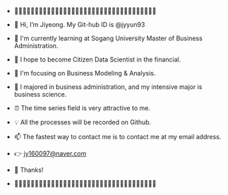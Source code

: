 - 💓🧡💛💚💙💜🤎🖤🤍💓🧡💛💚💙💜🤎🖤🤍💓🧡💛💚💙💜🤎🖤🤍💓🧡💛💚💙💜🤎🤍

- 👋 Hi, I’m Jiyeong. My Git-hub ID is @jyyun93
- 🌱 I'm currently learning at Sogang University Master of Business Administration.
- 🌹 I hope to become Citizen Data Scientist in the financial.
- 👀 I'm focusing on Business Modeling & Analysis. 
- 🎀 I majored in business administration, and my intensive major is business science.
- ⏰ The time series field is very attractive to me.
- 💡 All the processes will be recorded on Github. 

- 📫 The fastest way to contact me is to contact me at my email address.
- 👉 jy160097@naver.com 
- 💋 Thanks!

- 💓🧡💛💚💙💜🤎🖤🤍💓🧡💛💚💙💜🤎🖤🤍💓🧡💛💚💙💜🤎🖤🤍💓🧡💛💚💙💜🤎🤍

<!---
jyyun93/jyyun93 is a ✨ special ✨ repository because its `README.md` (this file) appears on your GitHub profile.
You can click the Preview link to take a look at your changes.
--->
